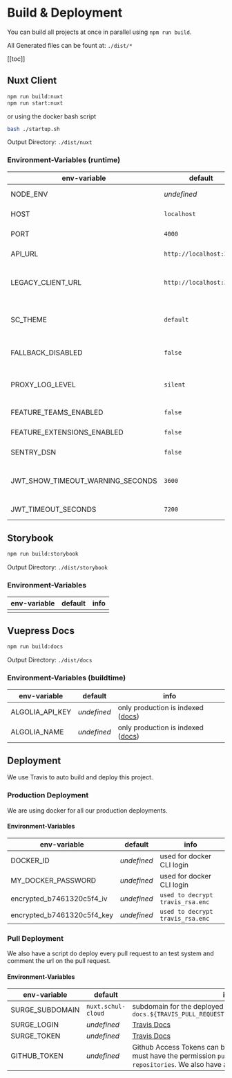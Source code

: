 # Build & Deployment

You can build all projects at once in parallel using `npm run build`.

All Generated files can be fount at: `./dist/*`

[[toc]]

## Nuxt Client

```bash
npm run build:nuxt
npm run start:nuxt
```

or using the docker bash script

```bash
bash ./startup.sh
```

Output Directory: `./dist/nuxt`

### Environment-Variables (runtime)

| env-variable | default | info |
| --- | --- | --- |
| NODE_ENV | _undefined_ | Possible Values: `development`, `production` |
| HOST | `localhost` | HOST where the project should be served |
| PORT | `4000` | PORT where the project should be served |
| API_URL | `http://localhost:3030` | URL to [schulcloud-server](https://github.com/schul-cloud/schulcloud-server) |
| LEGACY_CLIENT_URL | `http://localhost:3100` | URL to proxy legacy requests to. Required unless `FALLBACK_DISABLED=true`. |
| SC_THEME | `default` | Each theme has a seperate folder. See [theming](../2-Styles/3-Theming.md) for more details. |
| FALLBACK_DISABLED | `false` | disables the legacy client and serves only vue pages. |
| PROXY_LOG_LEVEL | `silent` | Loglevel of the legacy proxy. Allowed values: `debug`, `info`, `warn`, `error`, `silent` |
| FEATURE_TEAMS_ENABLED | `false` | Enables Teams feature in sidebar |
| FEATURE_EXTENSIONS_ENABLED | `false` | Enables Add-Ons in sidebar. Just for N21! |
| SENTRY_DSN | `false` | If set, errors are reported to sentry. |
| JWT_SHOW_TIMEOUT_WARNING_SECONDS | `3600` | from this remaining time on the autologout warning is displayed to the user |
| JWT_TIMEOUT_SECONDS | `7200` | Time a inactivity user's sessions remains active |

## Storybook

```bash
npm run build:storybook
```

Output Directory: `./dist/storybook`

### Environment-Variables

| env-variable | default | info |
| ------------ | ------- | ---- |
|              |         |      |

## Vuepress Docs

```bash
npm run build:docs
```

Output Directory: `./dist/docs`

### Environment-Variables (buildtime)

| env-variable | default | info |
| --- | --- | --- |
| ALGOLIA_API_KEY | _undefined_ | only production is indexed ([docs](https://vuepress.vuejs.org/default-theme-config/#algolia-search)) |
| ALGOLIA_NAME | _undefined_ | only production is indexed ([docs](https://vuepress.vuejs.org/default-theme-config/#algolia-search)) |

## Deployment

We use Travis to auto build and deploy this project.

### Production Deployment

We are using docker for all our production deployments.

#### Environment-Variables

| env-variable               | default     | info                             |
| -------------------------- | ----------- | -------------------------------- |
| DOCKER_ID                  | _undefined_ | used for docker CLI login        |
| MY_DOCKER_PASSWORD         | _undefined_ | used for docker CLI login        |
| encrypted_b7461320c5f4_iv  | _undefined_ | `used to decrypt travis_rsa.enc` |
| encrypted_b7461320c5f4_key | _undefined_ | `used to decrypt travis_rsa.enc` |

### Pull Deployment

We also have a script do deploy every pull request to an test system and comment the url on the pull request.

#### Environment-Variables

| env-variable | default | info |
| --- | --- | --- |
| SURGE_SUBDOMAIN | `nuxt.schul-cloud` | subdomain for the deployed systems `docs.${TRAVIS_PULL_REQUEST}.${SURGE_SUBDOMAIN}.surge.sh` |
| SURGE_LOGIN | _undefined_ | [Travis Docs](https://docs.travis-ci.com/user/deployment/surge/#environment-variables) |
| SURGE_TOKEN | _undefined_ | [Travis Docs](https://docs.travis-ci.com/user/deployment/surge/#environment-variables) |
| GITHUB_TOKEN | _undefined_ | Github Access Tokens can be generated [here](https://github.com/settings/tokens). The Token must have the permission `public_repo - Access public repositories`. We also have a [Bot Account](https://github.com/schul-cloud-bot) for that purpose. |
